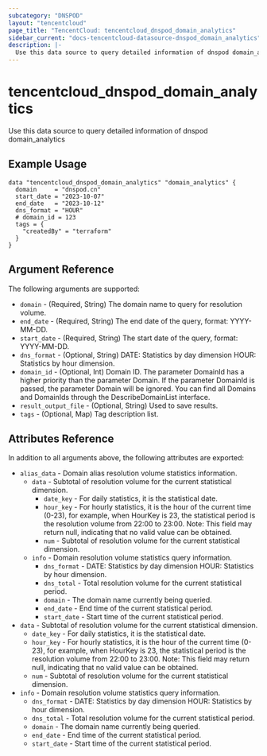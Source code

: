 ```yaml
---
subcategory: "DNSPOD"
layout: "tencentcloud"
page_title: "TencentCloud: tencentcloud_dnspod_domain_analytics"
sidebar_current: "docs-tencentcloud-datasource-dnspod_domain_analytics"
description: |-
  Use this data source to query detailed information of dnspod domain_analytics
---
```


# tencentcloud_dnspod_domain_analytics

Use this data source to query detailed information of dnspod domain_analytics

## Example Usage

```hcl
data "tencentcloud_dnspod_domain_analytics" "domain_analytics" {
  domain     = "dnspod.cn"
  start_date = "2023-10-07"
  end_date   = "2023-10-12"
  dns_format = "HOUR"
  # domain_id = 123
  tags = {
    "createdBy" = "terraform"
  }
}
```

## Argument Reference

The following arguments are supported:

* `domain` - (Required, String) The domain name to query for resolution volume.
* `end_date` - (Required, String) The end date of the query, format: YYYY-MM-DD.
* `start_date` - (Required, String) The start date of the query, format: YYYY-MM-DD.
* `dns_format` - (Optional, String) DATE: Statistics by day dimension HOUR: Statistics by hour dimension.
* `domain_id` - (Optional, Int) Domain ID. The parameter DomainId has a higher priority than the parameter Domain. If the parameter DomainId is passed, the parameter Domain will be ignored. You can find all Domains and DomainIds through the DescribeDomainList interface.
* `result_output_file` - (Optional, String) Used to save results.
* `tags` - (Optional, Map) Tag description list.

## Attributes Reference

In addition to all arguments above, the following attributes are exported:

* `alias_data` - Domain alias resolution volume statistics information.
  * `data` - Subtotal of resolution volume for the current statistical dimension.
    * `date_key` - For daily statistics, it is the statistical date.
    * `hour_key` - For hourly statistics, it is the hour of the current time (0-23), for example, when HourKey is 23, the statistical period is the resolution volume from 22:00 to 23:00. Note: This field may return null, indicating that no valid value can be obtained.
    * `num` - Subtotal of resolution volume for the current statistical dimension.
  * `info` - Domain resolution volume statistics query information.
    * `dns_format` - DATE: Statistics by day dimension HOUR: Statistics by hour dimension.
    * `dns_total` - Total resolution volume for the current statistical period.
    * `domain` - The domain name currently being queried.
    * `end_date` - End time of the current statistical period.
    * `start_date` - Start time of the current statistical period.
* `data` - Subtotal of resolution volume for the current statistical dimension.
  * `date_key` - For daily statistics, it is the statistical date.
  * `hour_key` - For hourly statistics, it is the hour of the current time (0-23), for example, when HourKey is 23, the statistical period is the resolution volume from 22:00 to 23:00. Note: This field may return null, indicating that no valid value can be obtained.
  * `num` - Subtotal of resolution volume for the current statistical dimension.
* `info` - Domain resolution volume statistics query information.
  * `dns_format` - DATE: Statistics by day dimension HOUR: Statistics by hour dimension.
  * `dns_total` - Total resolution volume for the current statistical period.
  * `domain` - The domain name currently being queried.
  * `end_date` - End time of the current statistical period.
  * `start_date` - Start time of the current statistical period.


